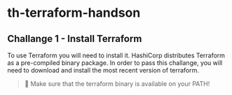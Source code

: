 # th-terraform-handson

## Challange 1 - Install Terraform

To use Terraform you will need to install it. HashiCorp distributes Terraform as a pre-compiled binary package.
In order to pass this challange, you will need to download and install the most recent version of terraform.

> 🦆 Make sure that the terraform binary is available on your PATH!
